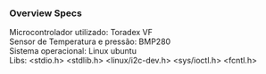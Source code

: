### Overview Specs <br />
Microcontrolador utilizado: Toradex VF <br />
Sensor de Temperatura e pressão: BMP280 <br />
Sistema operacional: Linux ubuntu <br />
Libs: <stdio.h> <stdlib.h> <linux/i2c-dev.h> <sys/ioctl.h> <fcntl.h>


